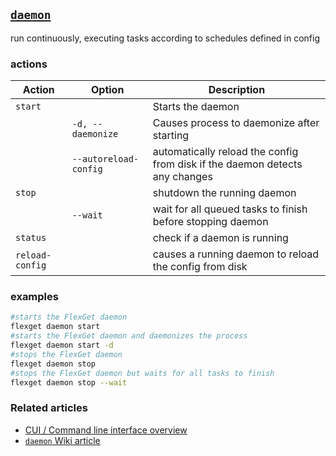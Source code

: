 ## [`daemon`](/Daemon)<a name="daemon"></a>
run continuously, executing tasks according to schedules defined in config

### actions
| Action | Option | Description |
| --- | --- | --- |
| `start` || Starts the daemon  |
| |`-d, --daemonize`| Causes process to daemonize after starting
| |`--autoreload-config` | automatically reload the config from disk if the daemon detects any changes |
| `stop` || shutdown the running daemon |
|| `--wait`| wait for all queued tasks to finish before stopping daemon |
| `status` || check if a daemon is running |
| `reload-config` || causes a running daemon to reload the config from disk |

### examples
```bash
#starts the FlexGet daemon
flexget daemon start
#starts the FlexGet daemon and daemonizes the process
flexget daemon start -d
#stops the FlexGet daemon
flexget daemon stop
#stops the FlexGet daemon but waits for all tasks to finish
flexget daemon stop --wait
```

### Related articles
* [CUI / Command line interface overview](/CLI)
* [`daemon` Wiki article](/Daemon)